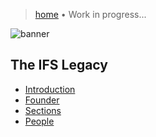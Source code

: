 > [home](./)
> &bull; Work in progress...

![banner](/ifs/photos/banner.png)

## The IFS Legacy 

* [Introduction](introduction)
* [Founder](founder)
* [Sections](sections)
* [People](people)

